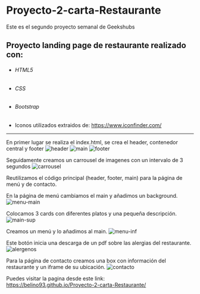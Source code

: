 # Proyecto-2-carta-Restaurante

Este es el segundo proyecto semanal de Geekshubs

## Proyecto landing page de restaurante realizado con:

- ###### HTML5
- ###### CSS
- ###### Bootstrap
- Iconos utilizados extraidos de: https://www.iconfinder.com/
<hr>

En primer lugar se realiza el index.html, se crea el header, contenedor central y footer
![header](https://user-images.githubusercontent.com/90568424/193449305-e4245b00-6511-4b44-97fe-8743ed7f8735.PNG)
![main](https://user-images.githubusercontent.com/90568424/193449355-90324df1-fbdb-4a8b-8e60-2a02061667ec.PNG)
![footer](https://user-images.githubusercontent.com/90568424/193449318-c55918c5-7e2d-4678-abd7-e2fb325dd6e2.PNG)

Seguidamente creamos un carrousel de imagenes con un intervalo de 3 segundos
![carrousel](https://user-images.githubusercontent.com/90568424/193449447-c5373b84-37cc-4cf4-b051-166c247093dc.PNG)

Reutilizamos el código principal (header, footer, main) para la página de menú y de contacto.

En la página de menú cambiamos el main y añadimos un background.
![menu-main](https://user-images.githubusercontent.com/90568424/193449533-698b1022-14f9-400b-9d08-1a848c226bb4.PNG)

Colocamos 3 cards con diferentes platos y una pequeña descripción.
![main-sup](https://user-images.githubusercontent.com/90568424/193449713-e578465e-780f-47e6-a1d1-c651c5402475.PNG)

Creamos un menú y lo añadimos al main.
![menu-inf](https://user-images.githubusercontent.com/90568424/193449735-27757571-fb0e-4ac5-8d81-965a736e1585.PNG)

Este botón inicia una descarga de un pdf sobre las alergias del restaurante.
![alergenos](https://user-images.githubusercontent.com/90568424/193449824-9ce971c8-e8d1-4ebf-b1fd-8937287854c8.PNG)

Para la página de contacto creamos una box con información del restaurante y un iframe de su ubicación.
![contacto](https://user-images.githubusercontent.com/90568424/193449904-7ad368fe-ef3d-4e2e-99da-40ed35aa6f0d.PNG)

Puedes visitar la pagina desde este link:
https://belino93.github.io/Proyecto-2-carta-Restaurante/




